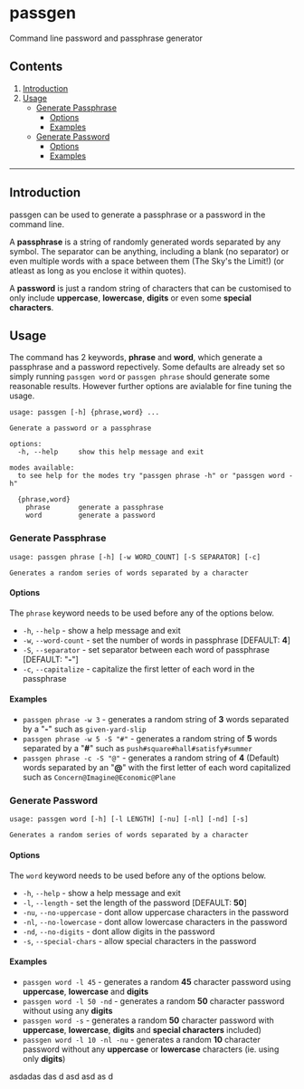 # passgen
Command line password and passphrase generator 

## Contents
  1.  [Introduction](#introduction)
  2.  [Usage](#usage)
      - [Generate Passphrase](#generate-passphrase)
        - [Options](#options)
        - [Examples](#examples)
      - [Generate Password](#generate-password)
        - [Options](#options)
        - [Examples](#examples)

---

## Introduction

passgen can be used to generate a passphrase or a password in the command line.

A **passphrase** is a string of randomly generated words separated by any symbol. The separator can be anything, including a blank (no separator) or even multiple words with a space between them (The Sky's the Limit!) (or atleast as long as you enclose it within quotes). 

A **password** is just a random string of characters that can be customised to only include **uppercase**, **lowercase**, **digits** or even some **special characters**.


## Usage

The command has 2 keywords, **phrase** and **word**, which generate a passphrase and a password repectively. Some defaults are already set so simply running `passgen word` or `passgen phrase` should generate some reasonable results. However further options are avialable for fine tuning the usage.

```
usage: passgen [-h] {phrase,word} ...

Generate a password or a passphrase

options:
  -h, --help     show this help message and exit

modes available:
  to see help for the modes try "passgen phrase -h" or "passgen word -h"

  {phrase,word}
    phrase       generate a passphrase
    word         generate a password
```

  
### Generate Passphrase
```
usage: passgen phrase [-h] [-w WORD_COUNT] [-S SEPARATOR] [-c]

Generates a random series of words separated by a character
```
#### Options
The `phrase` keyword needs to be used before any of the options below.

  - `-h`, `--help` - show a help message and exit
  - `-w`, `--word-count` - set the number of words in passphrase [DEFAULT: **4**]
  - `-S`, `--separator` - set separator between each word of passphrase [DEFAULT: "**-**"]
  - `-c`, `--capitalize` - capitalize the first letter of each word in the passphrase

  
#### Examples  
  - `passgen phrase -w 3` - generates a random string of **3** words separated by a "**-**" such as `given-yard-slip`
  - `passgen phrase -w 5 -S "#"` - generates a random string of **5** words separated by a "**#**" such as `push#square#hall#satisfy#summer`
  - `passgen phrase -c -S "@"` - generates a random string of **4** (Default) words separated by an "**@**" with the first letter of each word capitalized such as `Concern@Imagine@Economic@Plane`

 
### Generate Password
```
usage: passgen word [-h] [-l LENGTH] [-nu] [-nl] [-nd] [-s]

Generates a random series of words separated by a character
```
#### Options
The `word` keyword needs to be used before any of the options below.

  - `-h`, `--help` - show a help message and exit
  - `-l`, `--length` - set the length of the password [DEFAULT: **50**]
  - `-nu`, `--no-uppercase` - dont allow uppercase characters in the password 
  - `-nl`, `--no-lowercase` - dont allow lowercase characters in the password 
  - `-nd`, `--no-digits` - dont allow digits in the password 
  - `-s`, `--special-chars` - allow special characters in the password 

#### Examples

  - `passgen word -l 45` - generates a random **45** character password using **uppercase**, **lowercase** and **digits** 
  - `passgen word -l 50 -nd` - generates a random **50** character password without using any **digits**
  - `passgen word -s` - generates a random **50** character password with **uppercase**, **lowercase**, **digits** and **special characters** included)
  - `passgen word -l 10 -nl -nu` - generates a random **10** character password without any **uppercase** or **lowercase** characters (ie. using only **digits**)

asdadas
das
d
asd
asd
as
d